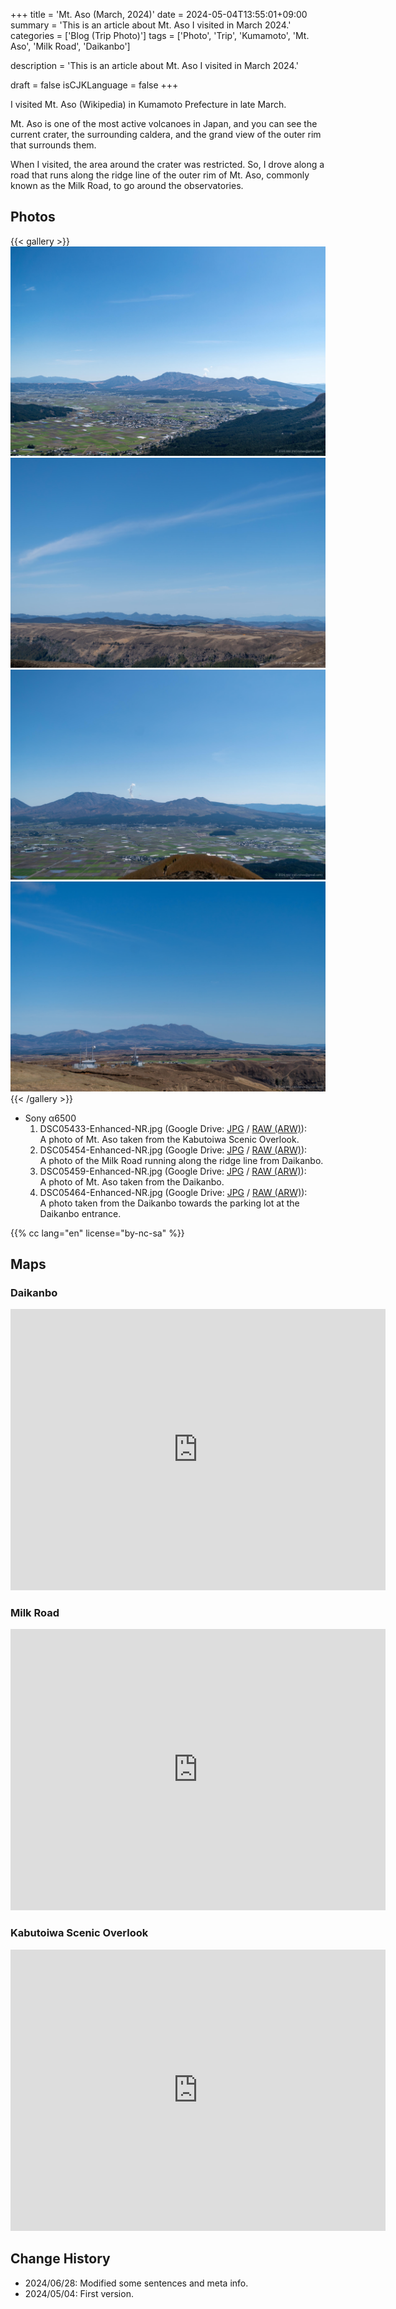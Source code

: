+++
title = 'Mt. Aso (March, 2024)'
date = 2024-05-04T13:55:01+09:00
summary = 'This is an article about Mt. Aso I visited in March 2024.'
categories = ['Blog (Trip Photo)']
tags = ['Photo', 'Trip', 'Kumamoto', 'Mt. Aso', 'Milk Road', 'Daikanbo']

description = 'This is an article about Mt. Aso I visited in March 2024.'

draft = false
isCJKLanguage = false
+++


I visited Mt. Aso (Wikipedia) in Kumamoto Prefecture in late March.

Mt. Aso is one of the most active volcanoes in Japan, and you can see the current crater, the surrounding caldera, and the grand view of the outer rim that surrounds them.

When I visited, the area around the crater was restricted.
So, I drove along a road that runs along the ridge line of the outer rim of Mt. Aso, commonly known as the Milk Road, to go around the observatories.



## Photos

{{< gallery >}}
    <img src="DSC05433-Enhanced-NR.jpg" alt="DSC05433-Enhanced-NR.jpg" class="grid-w50" />
    <img src="DSC05454-Enhanced-NR.jpg" alt="DSC05454-Enhanced-NR.jpg" class="grid-w50" />
    <img src="DSC05459-Enhanced-NR.jpg" alt="DSC05459-Enhanced-NR.jpg" class="grid-w50" />
    <img src="DSC05464-Enhanced-NR.jpg" alt="DSC05464-Enhanced-NR.jpg" class="grid-w50" />
{{< /gallery >}}


- Sony α6500
    1. DSC05433-Enhanced-NR.jpg (Google Drive: [JPG](https://drive.google.com/file/d/1Gl4lSEx2Ag1iCNr5lBGZHfCfsxh7ASJo/view?usp=drive_link) / [RAW (ARW)](https://drive.google.com/file/d/131-cCVsIqJVTk5I5IpCeONRP8zEF6Uf_/view?usp=drive_link)):  
       A photo of Mt. Aso taken from the Kabutoiwa Scenic Overlook.
    1. DSC05454-Enhanced-NR.jpg (Google Drive: [JPG](https://drive.google.com/file/d/1yTZH0Qh84zjMcEKVsJNQgsWIYxnicNSp/view?usp=drive_link) / [RAW (ARW)](https://drive.google.com/file/d/1vzJ7xY0FBIoCsWUE_PLudP55GRys2R3b/view?usp=drive_link)):  
       A photo of the Milk Road running along the ridge line from Daikanbo.
    1. DSC05459-Enhanced-NR.jpg (Google Drive: [JPG](https://drive.google.com/file/d/1R5yyDEbGx_0e8u2C_sF2KUUKQimY3Fv2/view?usp=drive_link) / [RAW (ARW)](https://drive.google.com/file/d/1Rd7Z4zfskP3oPHQZH3-PbAdi-oG6wBJq/view?usp=drive_link)):  
       A photo of Mt. Aso taken from the Daikanbo.
    1. DSC05464-Enhanced-NR.jpg (Google Drive: [JPG](https://drive.google.com/file/d/1WlpeytN06xt-7EPwA6Xb-4WM0U0eZd0g/view?usp=drive_link) / [RAW (ARW)](https://drive.google.com/file/d/1yFJeteUhin3tUBcYgZ8D2KyfEX1QK-CI/view?usp=drive_link)):  
       A photo taken from the Daikanbo towards the parking lot at the Daikanbo entrance.


{{% cc lang="en" license="by-nc-sa" %}}


## Maps

### Daikanbo

<iframe src="https://www.google.com/maps/embed?pb=!1m18!1m12!1m3!1d13385.12084323811!2d131.0570098709315!3d32.99638717389749!2m3!1f0!2f0!3f0!3m2!1i1024!2i768!4f13.1!3m3!1m2!1s0x3541244778a75a13%3A0xd2d7c47437373478!2sDaikanbo!5e0!3m2!1sen!2sjp!4v1714806714570!5m2!1sen!2sjp" width="600" height="450" style="border:0;" allowfullscreen="" loading="lazy" referrerpolicy="no-referrer-when-downgrade"></iframe>


### Milk Road

<iframe src="https://www.google.com/maps/embed?pb=!1m18!1m12!1m3!1d22746.157525460585!2d131.02425909386363!3d32.99683888994309!2m3!1f0!2f0!3f0!3m2!1i1024!2i768!4f13.1!3m3!1m2!1s0x354125fab825b67b%3A0x9db5ff3cfdeb1bbf!2z44Of44Or44Kv44Ot44O844OJ!5e0!3m2!1sen!2sjp!4v1714806753542!5m2!1sen!2sjp" width="600" height="450" style="border:0;" allowfullscreen="" loading="lazy" referrerpolicy="no-referrer-when-downgrade"></iframe>


### Kabutoiwa Scenic Overlook

<iframe src="https://www.google.com/maps/embed?pb=!1m18!1m12!1m3!1d1673.3965547599419!2d131.0152839!3d32.9828598!2m3!1f0!2f0!3f0!3m2!1i1024!2i768!4f13.1!3m3!1m2!1s0x3541216b944f692f%3A0x6be271f76d71d0e6!2sKabutoiwa%20Scenic%20Overlook!5e0!3m2!1sen!2sjp!4v1714807241877!5m2!1sen!2sjp" width="600" height="450" style="border:0;" allowfullscreen="" loading="lazy" referrerpolicy="no-referrer-when-downgrade"></iframe>


## Change History

- 2024/06/28: Modified some sentences and meta info.
- 2024/05/04: First version.

